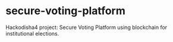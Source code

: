 # secure-voting-platform
Hackodisha4 project: Secure Voting Platform using blockchain for institutional elections.
